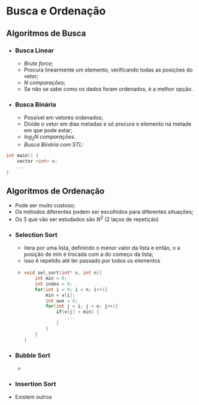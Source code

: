 # Busca e Ordenação
## Algoritmos de Busca
- ### Busca Linear
  - _Brute force_;
  - Procura linearmente um elemento, verificando todas as posições do vetor;
  - *$N$ comparações*;
  - Se não se sabe como os dados foram ordenados, é a melhor opção.
-  ### Busca Binária
   -  Possível em vetores ordenados;
   -  Divide o vetor em dias metadas e só procura o elemento na metade em que pode estar;
   -  *$log_2N$ comparações*.
   -  *Busca Binária com STL:*
```c++
int main() {
    vector <int> v;
    ...
}
```
## Algoritmos de Ordenação
- Pode ser muito custoso;
- Os métodos diferentes podem ser escolhidos para diferentes situações;
- Os 3 que vão ser estudados são $N^2$ (2 laços de repetição)
- ### Selection Sort
  - itera por uma lista, definindo o menor valor da lista e então, o a posição de min é trocada com a do começo da lista;
  - isso é repetido até ter passado por todos os elementos
  - ```c++
    void sel_sort(int* v, int n){
        int min = 0;
        int index = 0;
        for(int i = 0; i < n; i++){
            min = v[i];
            int aux = 0;
            for(int j = i; j < n; j++){
                if(v[j] < min) {
                    ...
                }
            }
        }
    }
    ```
- ### Bubble Sort
  -   
-  ### Insertion Sort
-  Existem outros